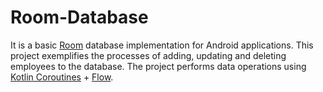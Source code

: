 # Room-Database

 It is a basic [Room](https://developer.android.com/training/data-storage/room) database implementation for Android applications. This project exemplifies the processes of adding, updating and deleting employees to the database. The project performs data operations using [Kotlin Coroutines](https://developer.android.com/kotlin/coroutines) + [Flow](https://developer.android.com/kotlin/flow).
 
